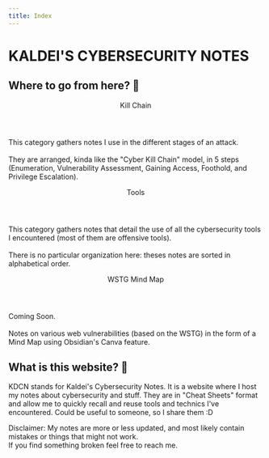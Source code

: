 ```yaml
---
title: Index
---
```


<h1 class="text-center">KALDEI'S CYBERSECURITY NOTES</h1>

<h2 class="mt-2">Where to go from here? 🧭</h2>
<div class="grix xs1 lg2 xl3 gutter-xs5 vstretch">
  <div class="shadow-1 rounded-3 white post-entry">
    <header class="entry-header">
      <div class="h2">Kill Chain</div>    
    </header>
    <div class="card-header divider"></div>
    <div class="card-content mt-2 text-grey text-dark-2 font-s2">
      <p>
        This category gathers notes I use in the different stages of an attack.</br></br>
        They are arranged, kinda like the "Cyber Kill Chain" model, in 5 steps (Enumeration, Vulnerability Assessment, Gaining Access, Foothold, and Privilege Escalation).
      </p>
    </div>
    <a class="entry-link" href="/killchain/"></a>
  </div>

  <article class="shadow-1 rounded-3 white post-entry">
    <header class="entry-header">
      <div class="h2">Tools</div>
    </header>
    <div class="card-header divider"></div>
    <div class="card-content mt-2 text-grey text-dark-2 font-s2">
      <p>
        This category gathers notes that detail the use of all the cybersecurity tools I encountered (most of them are offensive tools).</br></br>
        There is no particular organization here: theses notes are sorted in alphabetical order.
      </p>
    </div>
    <a class="entry-link" href="/tools/"></a>
  </article>

  <article class="col-lg2 col-xl1 shadow-1 rounded-3 white post-entry">
    <header class="entry-header">
      <div class="h2">WSTG Mind Map</div>
    </header>
    <div class="card-header divider"></div>
    <div class="card-content mt-2 text-grey text-dark-2 font-s2">
      <p>
        Coming Soon.</br></br>
        Notes on various web vulnerabilities (based on the WSTG) in the form of a Mind Map using Obsidian's Canva feature.
      </p>
    </div>
    <a class="entry-link" href="/#/"></a>
  </article>
</div>

<h2 class="mt-2">What is this website? 🤔</h2>
<p>KDCN stands for Kaldei's Cybersecurity Notes. It is a website where I host my notes about cybersecurity and stuff. They are in "Cheat Sheets" format and allow me to quickly recall and reuse tools and technics I've encountered. Could be useful to someone, so I share them :D</p>

<p>Disclaimer: My notes are more or less updated, and most likely contain mistakes or things that might not work.</br>
If you find something broken feel free to reach me.</p>


